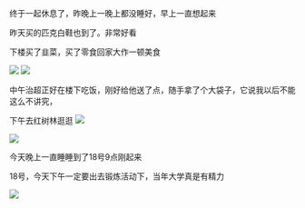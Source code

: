 终于一起休息了，昨晚上一晚上都没睡好，早上一直想起来

昨天买的匹克白鞋也到了。非常好看



下楼买了韭菜，买了零食回家大作一顿美食

![](http://upload-images.jianshu.io/upload_images/6904315-7b7773b08f4cd66c.jpg?imageMogr2/auto-orient/strip%7CimageView2/2/w/1080/q/50)
![](http://upload-images.jianshu.io/upload_images/6904315-8215d62b03a77d32.jpg?imageMogr2/auto-orient/strip%7CimageView2/2/w/1080/q/50)

中午治超正好在楼下吃饭，刚好给他送了点，随手拿了个大袋子，它说我以后不能这么不讲究，

下午去红树林逛逛
![](http://upload-images.jianshu.io/upload_images/6904315-7a09d3198d236e6e.jpg?imageMogr2/auto-orient/strip%7CimageView2/2/w/1080/q/50)

![](http://upload-images.jianshu.io/upload_images/6904315-20923719fddec85a.jpg?imageMogr2/auto-orient/strip%7CimageView2/2/w/1080/q/50)


今天晚上一直睡睡到了18号9点刚起来


18号，今天下午一定要出去锻炼活动下，当年大学真是有精力

![](http://upload-images.jianshu.io/upload_images/6904315-06fa8411dec1894e.jpg?imageMogr2/auto-orient/strip%7CimageView2/2/w/1080/q/50)

